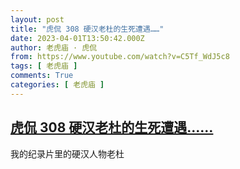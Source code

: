 ```yaml
---
layout: post
title: "虎侃 308 硬汉老杜的生死遭遇……"
date: 2023-04-01T13:50:42.000Z
author: 老虎庙 · 虎侃
from: https://www.youtube.com/watch?v=C5Tf_WdJ5c8
tags: [ 老虎庙 ]
comments: True
categories: [ 老虎庙 ]
---
```

<!--1680357042000-->
[虎侃 308 硬汉老杜的生死遭遇……](https://www.youtube.com/watch?v=C5Tf_WdJ5c8)
------

<div>
我的纪录片里的硬汉人物老杜
</div>
